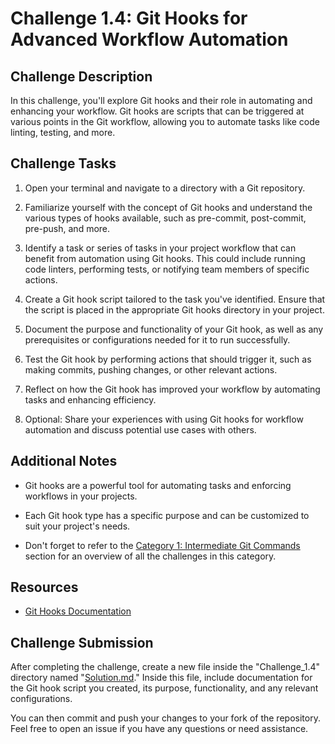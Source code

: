 # Challenge 1.4: Git Hooks for Advanced Workflow Automation

## Challenge Description

In this challenge, you'll explore Git hooks and their role in automating and enhancing your workflow. Git hooks are scripts that can be triggered at various points in the Git workflow, allowing you to automate tasks like code linting, testing, and more.

## Challenge Tasks

1. Open your terminal and navigate to a directory with a Git repository.

2. Familiarize yourself with the concept of Git hooks and understand the various types of hooks available, such as pre-commit, post-commit, pre-push, and more.

3. Identify a task or series of tasks in your project workflow that can benefit from automation using Git hooks. This could include running code linters, performing tests, or notifying team members of specific actions.

4. Create a Git hook script tailored to the task you've identified. Ensure that the script is placed in the appropriate Git hooks directory in your project.

5. Document the purpose and functionality of your Git hook, as well as any prerequisites or configurations needed for it to run successfully.

6. Test the Git hook by performing actions that should trigger it, such as making commits, pushing changes, or other relevant actions.

7. Reflect on how the Git hook has improved your workflow by automating tasks and enhancing efficiency.

8. Optional: Share your experiences with using Git hooks for workflow automation and discuss potential use cases with others.

## Additional Notes

- Git hooks are a powerful tool for automating tasks and enforcing workflows in your projects.

- Each Git hook type has a specific purpose and can be customized to suit your project's needs.

- Don't forget to refer to the [Category 1: Intermediate Git Commands](../../about_1.md) section for an overview of all the challenges in this category.

## Resources

- [Git Hooks Documentation](https://git-scm.com/docs/githooks)

## Challenge Submission

After completing the challenge, create a new file inside the "Challenge_1.4" directory named "[Solution.md](./Solution.md)." Inside this file, include documentation for the Git hook script you created, its purpose, functionality, and any relevant configurations.

You can then commit and push your changes to your fork of the repository. Feel free to open an issue if you have any questions or need assistance.
